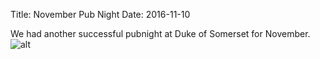Title: November Pub Night
Date: 2016-11-10


We had another successful pubnight at Duke of Somerset for November. 
![alt]({filename}/images/2016/pubnightnov16.jpg)
